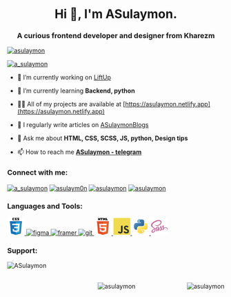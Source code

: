 <h1 align="center">Hi 👋, I'm ASulaymon.</h1>
<h3 align="center">A curious frontend developer and designer from Kharezm</h3>

<p align="left"> <a href="https://github.com/ryo-ma/github-profile-trophy"><img src="https://github-profile-trophy.vercel.app/?username=asulaymon" alt="asulaymon" /></a> </p>

<p align="left"> <a href="https://twitter.com/a_sulaymon" target="blank"><img src="https://img.shields.io/twitter/follow/a_sulaymon?logo=twitter&style=for-the-badge" alt="a_sulaymon" /></a> </p>

- 🔭 I’m currently working on [LiftUp](https://liftingup.netlify.app)

- 🌱 I’m currently learning **Backend, python**

- 👨‍💻 All of my projects are available at [https://asulaymon.netlify.app](https://asulaymon.netlify.app)

- 📝 I regularly write articles on [ASulaymonBlogs](https://t.me/ASulaymonBlogs)

- 💬 Ask me about **HTML, CSS, SCSS, JS, python, Design tips**

- 📫 How to reach me **[ASulaymon - telegram](https://t.me/sulaymonabdusharipov)**

<h3 align="left">Connect with me:</h3>
<p align="left">
<a href="https://twitter.com/a_sulaymon" target="blank"><img align="center" src="https://raw.githubusercontent.com/rahuldkjain/github-profile-readme-generator/master/src/images/icons/Social/twitter.svg" alt="a_sulaymon" height="30" width="40" /></a>
<a href="https://instagram.com/asulaym0n" target="blank"><img align="center" src="https://raw.githubusercontent.com/rahuldkjain/github-profile-readme-generator/master/src/images/icons/Social/instagram.svg" alt="asulaym0n" height="30" width="40" /></a>
<a href="https://www.behance.net/asulaymon" target="blank"><img align="center" src="https://raw.githubusercontent.com/rahuldkjain/github-profile-readme-generator/master/src/images/icons/Social/behance.svg" alt="asulaymon" height="30" width="40" /></a>
<a href="https://www.youtube.com/c/asulaymon" target="blank"><img align="center" src="https://raw.githubusercontent.com/rahuldkjain/github-profile-readme-generator/master/src/images/icons/Social/youtube.svg" alt="asulaymon" height="30" width="40" /></a>
</p>

<h3 align="left">Languages and Tools:</h3>
<p align="left"> <a href="https://www.w3schools.com/css/" target="_blank" rel="noreferrer"> <img src="https://raw.githubusercontent.com/devicons/devicon/master/icons/css3/css3-original-wordmark.svg" alt="css3" width="40" height="40"/> </a> <a href="https://www.figma.com/" target="_blank" rel="noreferrer"> <img src="https://www.vectorlogo.zone/logos/figma/figma-icon.svg" alt="figma" width="40" height="40"/> </a> <a href="https://www.framer.com/" target="_blank" rel="noreferrer"> <img src="https://www.vectorlogo.zone/logos/framer/framer-icon.svg" alt="framer" width="40" height="40"/> </a> <a href="https://git-scm.com/" target="_blank" rel="noreferrer"> <img src="https://www.vectorlogo.zone/logos/git-scm/git-scm-icon.svg" alt="git" width="40" height="40"/> </a> <a href="https://www.w3.org/html/" target="_blank" rel="noreferrer"> <img src="https://raw.githubusercontent.com/devicons/devicon/master/icons/html5/html5-original-wordmark.svg" alt="html5" width="40" height="40"/> </a> <a href="https://developer.mozilla.org/en-US/docs/Web/JavaScript" target="_blank" rel="noreferrer"> <img src="https://raw.githubusercontent.com/devicons/devicon/master/icons/javascript/javascript-original.svg" alt="javascript" width="40" height="40"/> </a> <a href="https://www.python.org" target="_blank" rel="noreferrer"> <img src="https://raw.githubusercontent.com/devicons/devicon/master/icons/python/python-original.svg" alt="python" width="40" height="40"/> </a> <a href="https://sass-lang.com" target="_blank" rel="noreferrer"> <img src="https://raw.githubusercontent.com/devicons/devicon/master/icons/sass/sass-original.svg" alt="sass" width="40" height="40"/> </a> </p>

<h3 align="left">Support:</h3>
<p><a href="https://www.buymeacoffee.com/ASulaymon"> <img align="left" src="https://cdn.buymeacoffee.com/buttons/v2/default-yellow.png" height="50" width="210" alt="ASulaymon" /></a></p><br><br>

<div>
  <p><img align="left" src="https://github-readme-stats.vercel.app/api/top-langs?username=asulaymon&show_icons=true&locale=en&layout=compact" alt="asulaymon" /></p>

  <p><img align="right" src="https://github-readme-streak-stats.herokuapp.com/?user=asulaymon&" alt="asulaymon" /></p>
</div>
